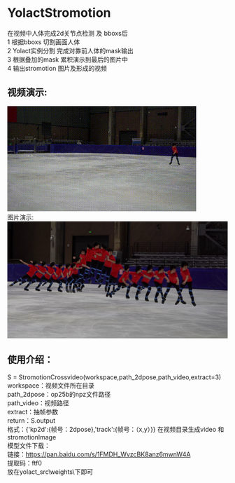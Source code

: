 # YolactStromotion
在视频中人体完成2d关节点检测 及 bboxs后  
1 根据bboxs  切割画面人体  
2 Yolact实例分割 完成对靠前人体的mask输出   
3 根据叠加的mask 累积演示到最后的图片中  
4 输出stromotion 图片及形成的视频
## 视频演示:  
![image](https://github.com/usingnamexia/YolactStromotion/blob/main/demo/StromtionCrossVideo.gif)  
图片演示:  
![image](https://github.com/usingnamexia/YolactStromotion/blob/main/demo/StromtionCrossVideo_mini.png)  
## 使用介绍：  
S = StromotionCrossvideo(workspace,path_2dpose,path_video,extract=3)  
workspace：视频文件所在目录  
path_2dpose：op25b的npz文件路径  
path_video：视频路径  
extract：抽帧参数  
return：S.output  
格式：{'kp2d':{帧号：2dpose},'track':{帧号：（x,y）}}
在视频目录生成video 和 stromotionImage  
模型文件下载：  
链接：https://pan.baidu.com/s/1FMDH_WvzcBK8anz6mwnW4A   
提取码：ftf0   
放在yolact_src\weights\下即可  
